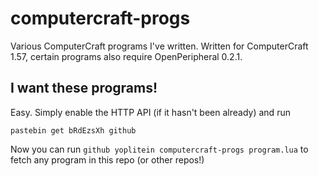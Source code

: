# computercraft-progs

Various ComputerCraft programs I've written.
Written for ComputerCraft 1.57, certain programs also require OpenPeripheral 0.2.1.

## I want these programs!
Easy. Simply enable the HTTP API (if it hasn't been already) and run

```
pastebin get bRdEzsXh github
```

Now you can run `github yoplitein computercraft-progs program.lua` to fetch any program in this repo (or other repos!)
